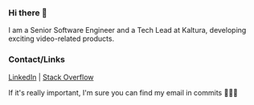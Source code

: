 ### Hi there 👋

I am a Senior Software Engineer and a Tech Lead at Kaltura, developing exciting video-related products.

### Contact/Links

[LinkedIn](https://www.linkedin.com/in/noamt/) | [Stack Overflow](https://stackoverflow.com/users/38557/noamtm)

If it's really important, I'm sure you can find my email in commits 🤔🧠🤫

<!--
**noamtamim/noamtamim** is a ✨ _special_ ✨ repository because its `README.md` (this file) appears on your GitHub profile.

Here are some ideas to get you started:

- 🔭 I’m currently working on ...
- 🌱 I’m currently learning ...
- 👯 I’m looking to collaborate on ...
- 🤔 I’m looking for help with ...
- 💬 Ask me about ...
- 📫 How to reach me: ...
- 😄 Pronouns: ...
- ⚡ Fun fact: ...
-->

